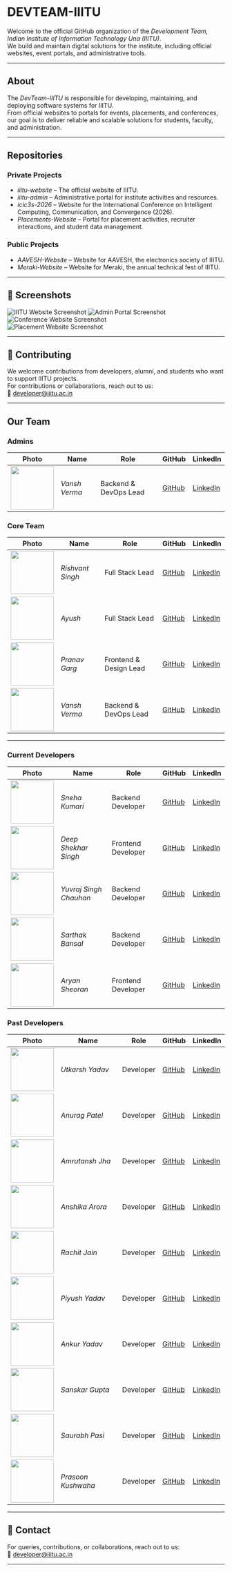 # DEVTEAM-IIITU  

Welcome to the official GitHub organization of the *Development Team, Indian Institute of Information Technology Una (IIITU)*.  
We build and maintain digital solutions for the institute, including official websites, event portals, and administrative tools.  

---

##  About  
The *DevTeam-IIITU* is responsible for developing, maintaining, and deploying software systems for IIITU.  
From official websites to portals for events, placements, and conferences, our goal is to deliver reliable and scalable solutions for students, faculty, and administration.  

---

## Repositories  

### Private Projects  
- *iiitu-website* – The official website of IIITU.  
- *iiitu-admin* – Administrative portal for institute activities and resources.  
- *icic3s-2026* – Website for the International Conference on Intelligent Computing, Communication, and Convergence (2026).  
- *Placements-Website* – Portal for placement activities, recruiter interactions, and student data management.  

### Public Projects  
- *AAVESH-Website* – Website for AAVESH, the electronics society of IIITU.
- *Meraki-Website* – Website for Meraki, the annual technical fest of IIITU.  

---

## 📸 Screenshots  

![IIITU Website Screenshot](https://github.com/user-attachments/assets/ca972271-c5b4-4990-82fc-6248c5bef942)
![Admin Portal Screenshot](https://github.com/user-attachments/assets/e210354a-66f8-4b26-ba02-cb924fb419b3)  
![Conference Website Screenshot](https://github.com/user-attachments/assets/c8bbc5ec-dea2-4cda-8e81-ddbb0b23e114)  
![Placement Website Screenshot](https://github.com/user-attachments/assets/0b1d9b21-f13b-4d19-bf95-86e8be43366b)  

---

## 🤝 Contributing  
We welcome contributions from developers, alumni, and students who want to support IIITU projects.  
For contributions or collaborations, reach out to us:  
📩 [developer@iiitu.ac.in](mailto:developer@iiitu.ac.in)  

---

## Our Team  

### Admins
| Photo | Name | Role | GitHub | LinkedIn |
|-------|------|------|--------|----------|
| <img src="https://iiitu.ac.in/DevTeam/VANSH VERMA.jpg" width="100"/> | *Vansh Verma* | Backend & DevOps Lead | [GitHub](https://github.com/vansh-000) | [LinkedIn](https://www.linkedin.com/in/vansh000/) |

### Core Team  
| Photo | Name | Role | GitHub | LinkedIn |
|-------|------|------|--------|----------|
| <img src="https://iiitu.ac.in/DevTeam/Rishvant.jpg" width="100"/> | *Rishvant Singh* | Full Stack Lead | [GitHub](https://github.com/rishvant) | [LinkedIn](https://www.linkedin.com/in/rishvant-singh/) |
| <img src="https://iiitu.ac.in/DevTeam/AYUSH KUMAR.jpg" width="100"/> | *Ayush* | Full Stack Lead | [GitHub](https://github.com/AyushIIITU) | [LinkedIn](https://www.linkedin.com/in/ayush-ba444b257) |
| <img src="https://iiitu.ac.in/DevTeam/Pranav Garg.jpg" width="100"/> | *Pranav Garg* | Frontend & Design Lead | [GitHub](https://github.com/Pranav140) | [LinkedIn](https://www.linkedin.com/in/pranav-garg-4729ab277) |
| <img src="https://iiitu.ac.in/DevTeam/VANSH VERMA.jpg" width="100"/> | *Vansh Verma* | Backend & DevOps Lead | [GitHub](https://github.com/vansh-000) | [LinkedIn](https://www.linkedin.com/in/vansh000/) |

---

### Current Developers  
| Photo | Name | Role | GitHub | LinkedIn |
|-------|------|------|--------|----------|
| <img src="https://iiitu.ac.in/DevTeam/Sneha.jpg" width="100"/> | *Sneha Kumari* | Backend Developer | [GitHub](https://github.com/Snehaaa-Kri) | [LinkedIn](https://www.linkedin.com/in/sneha-kumari-674662274/) |
| <img src="https://iiitu.ac.in/DevTeam/Deep_shekhar_singh.jpg" width="100"/> | *Deep Shekhar Singh* | Frontend Developer | [GitHub](https://github.com/DSingh0304) | [LinkedIn](https://www.linkedin.com/in/deepshekharsingh/) |
| <img src="https://iiitu.ac.in/DevTeam/Yuvraj_singh_chouhan.jpg" width="100"/> | *Yuvraj Singh Chauhan* | Backend Developer | [GitHub](https://github.com/ysinghc) | [LinkedIn](https://www.linkedin.com/in/ysinghch/) |
| <img src="https://iiitu.ac.in/DevTeam/sarthak_bansal.jpg" width="100"/> | *Sarthak Bansal* | Backend Developer | [GitHub](https://github.com/SarthakB-06) | [LinkedIn](https://www.linkedin.com/in/sarthak-bansal-0b38ba319) |
| <img src="https://iiitu.ac.in/DevTeam/aryan_sheoran.jpg" width="100"/> | *Aryan Sheoran* | Frontend Developer | [GitHub](https://github.com/aryan-sheoran) | [LinkedIn](https://www.linkedin.com/in/aryan-sheoran-326b03323/) |

### Past Developers  
| Photo | Name | Role | GitHub | LinkedIn |
|-------|------|------|--------|----------|
| <img src="https://iiitu.ac.in/DevTeam/UTKARSH%20YADAV.jpg" width="100"/> | *Utkarsh Yadav* | Developer | [GitHub](https://github.com/utkarshYadav21) | [LinkedIn](https://www.linkedin.com/in/utkarsh-yadav-132256257) |
| <img src="https://iiitu.ac.in/DevTeam/ANURAG%20PATEL.jpg" width="100"/> | *Anurag Patel* | Developer | [GitHub](https://github.com/anurag-2024) | [LinkedIn](https://www.linkedin.com/in/anurag-patel-7a9a58257) |
| <img src="https://iiitu.ac.in/DevTeam/AMRUTANSH%20JHA.jpg" width="100"/> | *Amrutansh Jha* | Developer | [GitHub](https://github.com/Amru2010) | [LinkedIn](https://www.linkedin.com/in/amrutansh-jha-89881a258) |
| <img src="https://iiitu.ac.in/DevTeam/ANSHIKA%20ARORA.jpg" width="100"/> | *Anshika Arora* | Developer | [GitHub](https://github.com/AnshikaArora207) | [LinkedIn](https://www.linkedin.com/in/anshikaa207) |
| <img src="https://iiitu.ac.in/DevTeam/RachitJain.jpg" width="100"/> | *Rachit Jain* | Developer | [GitHub](https://github.com/Rachit-31) | [LinkedIn](https://www.linkedin.com/in/rachit-jain-697914256/) |
| <img src="https://iiitu.ac.in/DevTeam/PIYUSH%20YADAV.jpg" width="100"/> | *Piyush Yadav* | Developer | [GitHub](https://github.com/piy3) | [LinkedIn](https://www.linkedin.com/in/piyush-yadav-744806270) |
| <img src="https://iiitu.ac.in/DevTeam/ANKUR%20YADAV.jpg" width="100"/> | *Ankur Yadav* | Developer | [GitHub](https://github.com/crazyay) | [LinkedIn](https://www.linkedin.com/in/ankur-yadav-a103a4257) |
| <img src="https://iiitu.ac.in/DevTeam/SANSKAR%20GUPTA.png" width="100"/> | *Sanskar Gupta* | Developer | [GitHub](https://github.com/Sanskar63) | [LinkedIn](https://www.linkedin.com/in/sanskar-gupta-9b1b73256) |
| <img src="https://iiitu.ac.in/DevTeam/SAURABH%20PASI.jpg" width="100"/> | *Saurabh Pasi* | Developer | [GitHub](https://github.com/SaurabhPasi28) | [LinkedIn](https://www.linkedin.com/in/saurabh-pasi-712702296) |
| <img src="https://iiitu.ac.in/DevTeam/Prasoon%20Kushwaha.jpeg" width="100"/> | *Prasoon Kushwaha* | Developer | [GitHub](https://github.com/Prasoon-kushwaha) | [LinkedIn](https://in.linkedin.com/in/prasoon-kushwaha-578ba3255) |

---

## 📧 Contact  
For queries, contributions, or collaborations, reach out to us:  
📩 [developer@iiitu.ac.in](mailto:developer@iiitu.ac.in)  

---
